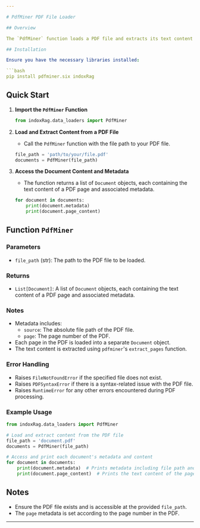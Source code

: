```yaml
---

# PdfMiner PDF File Loader

## Overview

The `PdfMiner` function loads a PDF file and extracts its text content from each page using the `pdfminer` library. Each page's text is stored in a separate `Document` object with associated metadata. This function is useful for handling and analyzing text data from PDF documents.

## Installation

Ensure you have the necessary libraries installed:

```bash
pip install pdfminer.six indoxRag
```

## Quick Start

1. **Import the `PdfMiner` Function**

   ```python
   from indoxRag.data_loaders import PdfMiner
   ```

2. **Load and Extract Content from a PDF File**

   - Call the `PdfMiner` function with the file path to your PDF file.

   ```python
   file_path = 'path/to/your/file.pdf'
   documents = PdfMiner(file_path)
   ```

3. **Access the Document Content and Metadata**

   - The function returns a list of `Document` objects, each containing the text content of a PDF page and associated metadata.

   ```python
   for document in documents:
       print(document.metadata)
       print(document.page_content)
   ```

## Function `PdfMiner`

### Parameters

- `file_path` (str): The path to the PDF file to be loaded.

### Returns

- `List[Document]`: A list of `Document` objects, each containing the text content of a PDF page and associated metadata.

### Notes

- Metadata includes:
  - `source`: The absolute file path of the PDF file.
  - `page`: The page number of the PDF.
- Each page in the PDF is loaded into a separate `Document` object.
- The text content is extracted using `pdfminer`'s `extract_pages` function.

### Error Handling

- Raises `FileNotFoundError` if the specified file does not exist.
- Raises `PDFSyntaxError` if there is a syntax-related issue with the PDF file.
- Raises `RuntimeError` for any other errors encountered during PDF processing.

### Example Usage

```python
from indoxRag.data_loaders import PdfMiner

# Load and extract content from the PDF file
file_path = 'document.pdf'
documents = PdfMiner(file_path)

# Access and print each document's metadata and content
for document in documents:
    print(document.metadata)  # Prints metadata including file path and page number
    print(document.page_content)  # Prints the text content of the page
```

## Notes

- Ensure the PDF file exists and is accessible at the provided `file_path`.
- The `page` metadata is set according to the page number in the PDF.

---
```

